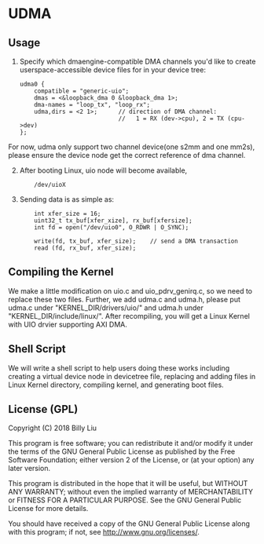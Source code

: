 # UDMA
## Usage
1. Specify which dmaengine-compatible DMA channels you'd like to create userspace-accessible device files for in your device tree:

    ```
    udma0 {
        compatible = "generic-uio";
        dmas = <&loopback_dma 0 &loopback_dma 1>;
        dma-names = "loop_tx", "loop_rx";
        udma,dirs = <2 1>;      // direction of DMA channel: 
                                //   1 = RX (dev->cpu), 2 = TX (cpu->dev)
    };
    ```
For now, udma only support two channel device(one s2mm and one mm2s), please ensure the device node get the correct reference of dma channel.

2. After booting Linux, uio node will become available, 
    ```
        /dev/uioX
    ```

3. Sending data is as simple as:

    ```
        int xfer_size = 16;
        uint32_t tx_buf[xfer_xize], rx_buf[xfersize];
        int fd = open("/dev/uio0", O_RDWR | O_SYNC);

        write(fd, tx_buf, xfer_size);    // send a DMA transaction
        read (fd, rx_buf, xfer_size);
    ```

## Compiling the Kernel
We make a little modification on uio.c and uio_pdrv_genirq.c, so we need to replace these two files. Further, we add udma.c and udma.h, please put udma.c under "KERNEL_DIR/drivers/uio/" and udma.h under "KERNEL_DIR/include/linux/". After recompiling, you will get a Linux Kernel with UIO drvier supporting AXI DMA.

## Shell Script
We will write a shell script to help users doing these works including creating a virtual device node in devicetree file, replacing and adding files in Linux Kernel directory, compiling kernel, and generating boot files. 

## License (GPL)

Copyright (C) 2018 Billy Liu

This program is free software; you can redistribute it and/or modify
it under the terms of the GNU General Public License as published by
the Free Software Foundation; either version 2 of the License, or
(at your option) any later version.

This program is distributed in the hope that it will be useful,
but WITHOUT ANY WARRANTY; without even the implied warranty of
MERCHANTABILITY or FITNESS FOR A PARTICULAR PURPOSE. See the
GNU General Public License for more details.

You should have received a copy of the GNU General Public License
along with this program; if not, see <http://www.gnu.org/licenses/>.